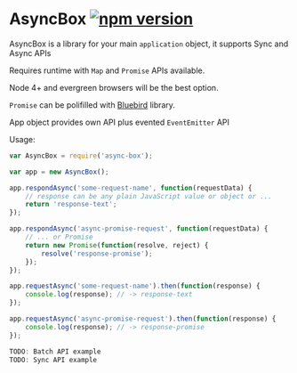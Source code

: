 # AsyncBox [![npm version](https://badge.fury.io/js/async-box.svg)](https://badge.fury.io/js/async-box)

AsyncBox is a library for your main `application` object, it supports Sync and Async APIs

Requires runtime with `Map` and `Promise` APIs available.

Node 4+ and evergreen browsers will be the best option.

`Promise` can be polifilled with [Bluebird](https://github.com/petkaantonov/bluebird) library.

App object provides own API plus evented `EventEmitter` API

Usage:

```javascript
var AsyncBox = require('async-box');

var app = new AsyncBox();

app.respondAsync('some-request-name', function(requestData) {
    // response can be any plain JavaScript value or object or ...
    return 'response-text';
});

app.respondAsync('async-promise-request', function(requestData) {
    // ... or Promise
    return new Promise(function(resolve, reject) {
        resolve('response-promise');
    });
});

app.requestAsync('some-request-name').then(function(response) {
    console.log(response); // -> response-text
});

app.requestAsync('async-promise-request').then(function(response) {
    console.log(response); // -> response-promise
});

TODO: Batch API example
TODO: Sync API example
```
